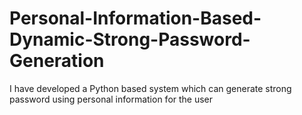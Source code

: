 # Personal-Information-Based-Dynamic-Strong-Password-Generation
I have developed a Python based system which can generate strong password using personal information for the user
